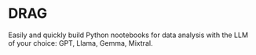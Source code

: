 # DRAG
Easily and quickly build Python nootebooks for data analysis with the LLM of your choice: GPT, Llama, Gemma, Mixtral.
